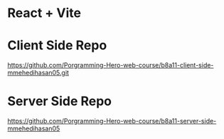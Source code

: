 # React + Vite

# Client Side Repo

https://github.com/Porgramming-Hero-web-course/b8a11-client-side-mmehedihasan05.git

# Server Side Repo

https://github.com/Porgramming-Hero-web-course/b8a11-server-side-mmehedihasan05
